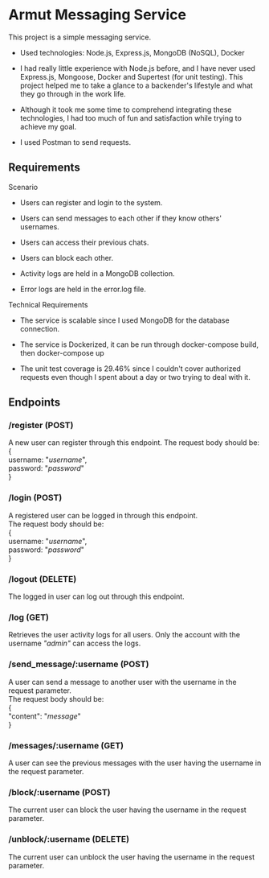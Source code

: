 # Armut Messaging Service

This project is a simple messaging service.

- Used technologies: Node.js, Express.js, MongoDB (NoSQL), Docker

- I had really little experience with Node.js before, and I have never used Express.js, Mongoose, Docker and Supertest (for unit testing). This project helped me to take a glance to a backender's lifestyle and what they go through in the work life.

- Although it took me some time to comprehend integrating these technologies, I had too much of fun and satisfaction while trying to achieve my goal.

- I used Postman to send requests.

## Requirements

Scenario

- Users can register and login to the system.

- Users can send messages to each other if they know others' usernames.

- Users can access their previous chats.

- Users can block each other.

- Activity logs are held in a MongoDB collection.

- Error logs are held in the error.log file.


Technical Requirements

- The service is scalable since I used MongoDB for the database connection.

- The service is Dockerized, it can be run through docker-compose build, then docker-compose up

- The unit test coverage is 29.46% since I couldn't cover authorized requests even though I spent about a day or two trying to deal with it.

## Endpoints

### /register (POST)
A new user can register through this endpoint. 
The request body should be: <br />
{ <br />
  username: "*username*", <br />
  password: "*password*" <br />
}


### /login (POST)
A registered user can be logged in through this endpoint. <br />
The request body should be: <br />
{ <br />
  username: "*username*", <br />
  password: "*password*" <br />
}


### /logout (DELETE)
The logged in user can log out through this endpoint.


### /log (GET)
Retrieves the user activity logs for all users. Only the account with the username *"admin"* can access the logs.


### /send_message/:username (POST)
A user can send a message to another user with the username in the request parameter. <br />
The request body should be: <br />
{ <br />
    "content": "*message*" <br />
}


### /messages/:username (GET)
A user can see the previous messages with the user having the username in the request parameter.


### /block/:username (POST)
The current user can block the user having the username in the request parameter.


### /unblock/:username (DELETE)
The current user can unblock the user having the username in the request parameter.
